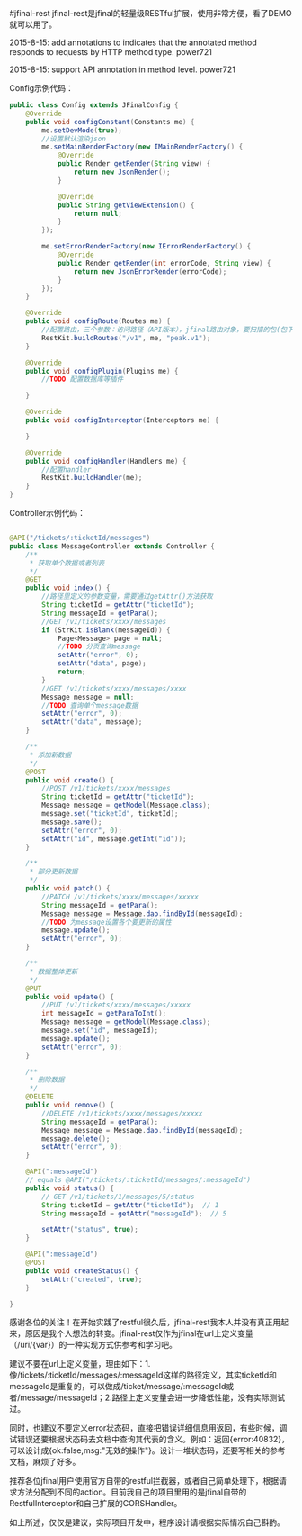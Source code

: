 #jfinal-rest
jfinal-rest是jfinal的轻量级RESTful扩展，使用非常方便，看了DEMO就可以用了。

2015-8-15: add annotations to indicates that the annotated method responds to requests by HTTP method type. power721

2015-8-15: support API annotation in method level. power721

Config示例代码：

```java
public class Config extends JFinalConfig {
    @Override
    public void configConstant(Constants me) {
        me.setDevMode(true);
        //设置默认渲染json
        me.setMainRenderFactory(new IMainRenderFactory() {
            @Override
            public Render getRender(String view) {
                return new JsonRender();
            }

            @Override
            public String getViewExtension() {
                return null;
            }
        });

        me.setErrorRenderFactory(new IErrorRenderFactory() {
            @Override
            public Render getRender(int errorCode, String view) {
                return new JsonErrorRender(errorCode);
            }
        });
    }

    @Override
    public void configRoute(Routes me) {
        //配置路由，三个参数：访问路径（API版本），jfinal路由对象，要扫描的包(包下加了API注解的controller会被扫描)
        RestKit.buildRoutes("/v1", me, "peak.v1");
    }

    @Override
    public void configPlugin(Plugins me) {
        //TODO 配置数据库等插件

    }

    @Override
    public void configInterceptor(Interceptors me) {

    }

    @Override
    public void configHandler(Handlers me) {
        //配置handler
        RestKit.buildHandler(me);
    }
}
```

Controller示例代码：

```java

@API("/tickets/:ticketId/messages")
public class MessageController extends Controller {
    /**
     * 获取单个数据或者列表
     */
    @GET
    public void index() {
        //路径里定义的参数变量，需要通过getAttr()方法获取
        String ticketId = getAttr("ticketId");
        String messageId = getPara();
        //GET /v1/tickets/xxxx/messages
        if (StrKit.isBlank(messageId)) {
            Page<Message> page = null;
            //TODO 分页查询message
            setAttr("error", 0);
            setAttr("data", page);
            return;
        }
        //GET /v1/tickets/xxxx/messages/xxxx
        Message message = null;
        //TODO 查询单个message数据
        setAttr("error", 0);
        setAttr("data", message);
    }

    /**
     * 添加新数据
     */
    @POST
    public void create() {
        //POST /v1/tickets/xxxx/messages
        String ticketId = getAttr("ticketId");
        Message message = getModel(Message.class);
        message.set("ticketId", ticketId);
        message.save();
        setAttr("error", 0);
        setAttr("id", message.getInt("id"));
    }

    /**
     * 部分更新数据
     */
    public void patch() {
        //PATCH /v1/tickets/xxxx/messages/xxxxx
        String messageId = getPara();
        Message message = Message.dao.findById(messageId);
        //TODO 为message设置各个要更新的属性
        message.update();
        setAttr("error", 0);
    }

    /**
     * 数据整体更新
     */
    @PUT
    public void update() {
        //PUT /v1/tickets/xxxx/messages/xxxxx
        int messageId = getParaToInt();
        Message message = getModel(Message.class);
        message.set("id", messageId);
        message.update();
        setAttr("error", 0);
    }

    /**
     * 删除数据
     */
    @DELETE
    public void remove() {
        //DELETE /v1/tickets/xxxx/messages/xxxxx
        String messageId = getPara();
        Message message = Message.dao.findById(messageId);
        message.delete();
        setAttr("error", 0);
    }

    @API(":messageId")
    // equals @API("/tickets/:ticketId/messages/:messageId")
    public void status() {
        // GET /v1/tickets/1/messages/5/status
        String ticketId = getAttr("ticketId");  // 1
        String messageId = getAttr("messageId");  // 5

        setAttr("status", true);
    }

    @API(":messageId")
    @POST
    public void createStatus() {
        setAttr("created", true);
    }

}

```

感谢各位的关注！在开始实践了restful很久后，jfinal-rest我本人并没有真正用起来，原因是我个人想法的转变。jfinal-rest仅作为jfinal在url上定义变量（/uri/{var}）的一种实现方式供参考和学习吧。

建议不要在url上定义变量，理由如下：1.像/tickets/:ticketId/messages/:messageId这样的路径定义，其实ticketId和messageId是重复的，可以做成/ticket/message/:messageId或者/message/messageId；2.路径上定义变量会进一步降低性能，没有实际测试过。

同时，也建议不要定义error状态码，直接把错误详细信息用返回，有些时候，调试错误还要根据状态码去文档中查询其代表的含义。例如：返回{error:40832}，可以设计成{ok:false,msg:"无效的操作"}。设计一堆状态码，还要写相关的参考文档，麻烦了好多。

推荐各位jfinal用户使用官方自带的restful拦截器，或者自己简单处理下，根据请求方法分配到不同的action。目前我自己的项目里用的是jfinal自带的RestfulInterceptor和自己扩展的CORSHandler。

如上所述，仅仅是建议，实际项目开发中，程序设计请根据实际情况自己斟酌。